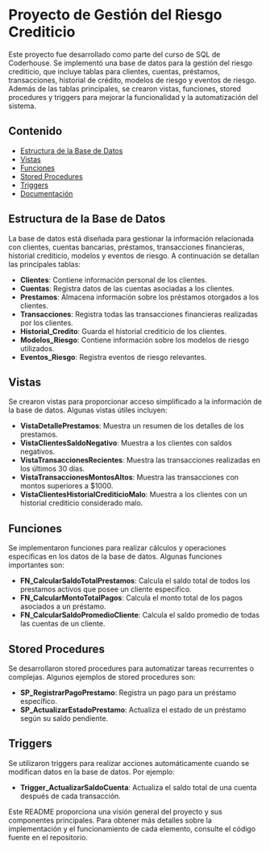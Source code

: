 # Proyecto de Gestión del Riesgo Crediticio

Este proyecto fue desarrollado como parte del curso de SQL de Coderhouse. Se implementó una base de datos para la gestión del riesgo crediticio, que incluye tablas para clientes, cuentas, préstamos, transacciones, historial de crédito, modelos de riesgo y eventos de riesgo. Además de las tablas principales, se crearon vistas, funciones, stored procedures y triggers para mejorar la funcionalidad y la automatización del sistema.

## Contenido

- [Estructura de la Base de Datos](#estructura-de-la-base-de-datos)
- [Vistas](#vistas)
- [Funciones](#funciones)
- [Stored Procedures](#stored-procedures)
- [Triggers](#triggers)
- [Documentación](#documentacion-gestiondelriesgocrediticioconsql-agustinmusanti.pdf)

## Estructura de la Base de Datos

La base de datos está diseñada para gestionar la información relacionada con clientes, cuentas bancarias, préstamos, transacciones financieras, historial crediticio, modelos y eventos de riesgo. A continuación se detallan las principales tablas:

- **Clientes**: Contiene información personal de los clientes.
- **Cuentas**: Registra datos de las cuentas asociadas a los clientes.
- **Prestamos**: Almacena información sobre los préstamos otorgados a los clientes.
- **Transacciones**: Registra todas las transacciones financieras realizadas por los clientes.
- **Historial_Credito**: Guarda el historial crediticio de los clientes.
- **Modelos_Riesgo**: Contiene información sobre los modelos de riesgo utilizados.
- **Eventos_Riesgo**: Registra eventos de riesgo relevantes.

## Vistas

Se crearon vistas para proporcionar acceso simplificado a la información de la base de datos. Algunas vistas útiles incluyen:

- **VistaDetallePrestamos**: Muestra un resumen de los detalles de los prestamos.
- **VistaClientesSaldoNegativo**: Muestra a los clientes con saldos negativos.
- **VistaTransaccionesRecientes**: Muestra las transacciones realizadas en los últimos 30 días.
- **VistaTransaccionesMontosAltos**: Muestra las transacciones con montos superiores a $1000.
- **VistaClientesHistorialCrediticioMalo**: Muestra a los clientes con un historial crediticio considerado malo.

## Funciones

Se implementaron funciones para realizar cálculos y operaciones específicas en los datos de la base de datos. Algunas funciones importantes son:

- **FN_CalcularSaldoTotalPrestamos**: Calcula el saldo total de todos los prestamos activos que posee un cliente especifico.
- **FN_CalcularMontoTotalPagos**: Calcula el monto total de los pagos asociados a un préstamo.
- **FN_CalcularSaldoPromedioCliente**: Calcula el saldo promedio de todas las cuentas de un cliente.

## Stored Procedures

Se desarrollaron stored procedures para automatizar tareas recurrentes o complejas. Algunos ejemplos de stored procedures son:

- **SP_RegistrarPagoPrestamo**: Registra un pago para un préstamo específico.
- **SP_ActualizarEstadoPrestamo**: Actualiza el estado de un préstamo según su saldo pendiente.

## Triggers

Se utilizaron triggers para realizar acciones automáticamente cuando se modifican datos en la base de datos. Por ejemplo:

- **Trigger_ActualizarSaldoCuenta**: Actualiza el saldo total de una cuenta después de cada transacción.

Este README proporciona una visión general del proyecto y sus componentes principales. 
Para obtener más detalles sobre la implementación y el funcionamiento de cada elemento, consulte el código fuente en el repositorio.
